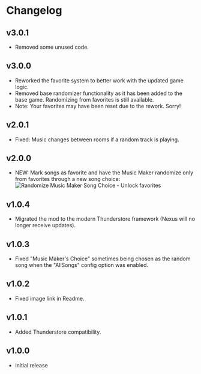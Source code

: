 # Changelog

## v3.0.1

<!--Releasenotes start-->
- Removed some unused code.
<!--Releasenotes end-->

## v3.0.0

- Reworked the favorite system to better work with the updated game logic.
- Removed base randomizer functionality as it has been added to the base game. Randomizing from favorites is still available.
- Note: Your favorites may have been reset due to the rework. Sorry!

## v2.0.1

- Fixed: Music changes between rooms if a random track is playing.

## v2.0.0

- NEW: Mark songs as favorite and have the Music Maker randomize only from favorites through a new song choice:
![Randomize Music Maker Song Choice - Unlock favorites](https://github.com/user-attachments/assets/09733994-5346-44eb-988e-af1f039a8faa)

## v1.0.4

- Migrated the mod to the modern Thunderstore framework (Nexus will no longer receive updates).

## v1.0.3

- Fixed "Music Maker's Choice" sometimes being chosen as the random song when the "AllSongs" config option was enabled.

## v1.0.2

- Fixed image link in Readme.

## v1.0.1

- Added Thunderstore compatibility.

## v1.0.0

- Initial release